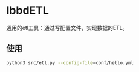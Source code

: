 # IbbdETL
通用的etl工具：通过写配置文件，实现数据的ETL。

## 使用

```sh
python3 src/etl.py --config-file=conf/hello.yml
```

